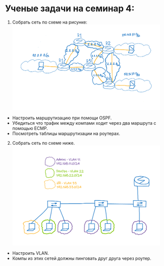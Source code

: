 # Ученые задачи на семинар 4:
1) Собрать сеть по схеме на рисунке:
![task 1](s3_task1.png)
 - Настроить маршрутизацию при помощи OSPF.
 - Убедиться что трафик между компами ходит через два маршрута с помощью ЕСМР.
 - Посмотреть таблицы маршрутизации на роутерах.
2) Собрать сеть по схеме ниже.
![task 2](s3_task2.png)
 - Настроить VLAN.
 - Компы из этих сетей должны пинговать друг друга через роутер.